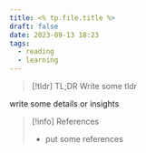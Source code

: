 ```yaml
---
title: <% tp.file.title %>
draft: false
date: 2023-09-13 18:23
tags:
  - reading
  - learning
---
```


> [!tldr] TL;DR
> Write some tldr

write some details or insights

> [!info] References
> - put some references
